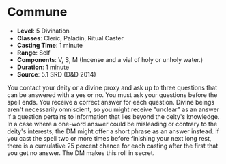 # Commune

- **Level**: 5 Divination
- **Classes**: Cleric, Paladin, Ritual Caster
- **Casting Time**: 1 minute
- **Range**: Self
- **Components**: V, S, M (Incense and a vial of holy or unholy water.)
- **Duration**: 1 minute
- **Source**: 5.1 SRD (D&D 2014)

You contact your deity or a divine proxy and ask up to three questions that can be answered with a yes or no. You must ask your questions before the spell ends. You receive a correct answer for each question. Divine beings aren't necessarily omniscient, so you might receive "unclear" as an answer if a question pertains to information that lies beyond the deity's knowledge. In a case where a one-word answer could be misleading or contrary to the deity's interests, the DM might offer a short phrase as an answer instead. If you cast the spell two or more times before finishing your next long rest, there is a cumulative 25 percent chance for each casting after the first that you get no answer. The DM makes this roll in secret.

